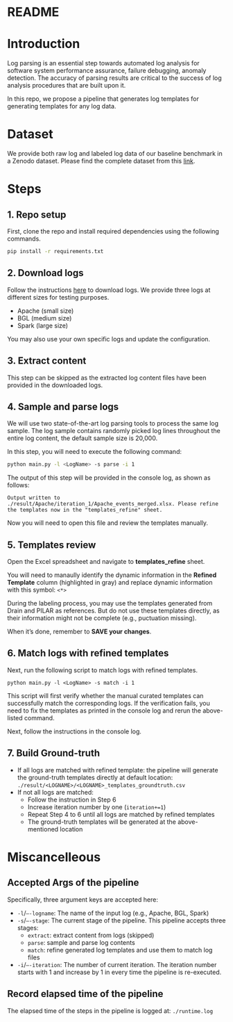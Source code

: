 # README

# Introduction

Log parsing is an essential step towards automated log analysis for software system performance assurance, failure debugging, anomaly detection. The accuracy of parsing results are critical to the success of log analysis procedures that are built upon it. 

In this repo, we propose a pipeline that generates log templates for generating templates for any log data.

# Dataset
We provide both raw log and labeled log data of our baseline benchmark in a Zenodo dataset. 
Please find the complete dataset from this [link](https://zenodo.org/records/13756047).


# Steps

## 1. Repo setup

First, clone the repo and install required dependencies using the following commands.

```bash
pip install -r requirements.txt
```

## 2. Download logs

Follow the instructions [here](logs/README.md) to download logs. We provide three logs at different sizes for testing purposes. 

- Apache (small size)
- BGL (medium size)
- Spark (large size)

You may also use your own specific logs and update the configuration.

## 3. Extract content

This step can be skipped as the extracted log content files have been provided in the downloaded logs.

## 4. Sample and parse logs

We will use two state-of-the-art log parsing tools to process the same log sample. The log sample contains randomly picked log lines throughout the entire log content, the default sample size is 20,000.

In this step, you will need to execute the following command:

```bash
python main.py -l <LogName> -s parse -i 1
```

The output of this step will be provided in the console log, as shown as follows:

```
Output written to ./result/Apache/iteration_1/Apache_events_merged.xlsx. Please refine the templates now in the "templates_refine" sheet.
```

Now you will need to open this file and review the templates manually.

## 5. Templates review

Open the Excel spreadsheet and navigate to **templates_refine** sheet.

You will need to manaully identify the dynamic information in the **Refined Template** column (highlighted in gray) and replace dynamic information with this symbol: `<*>`

During the labeling process, you may use the templates generated from Drain and PILAR as references. But do not use these templates directly, as their information might not be complete (e.g., puctuation missing).

When it’s done, remember to **SAVE your changes**.


## 6. Match logs with refined templates

Next, run the following script to match logs with refined templates.

```
python main.py -l <LogName> -s match -i 1
```


This script will first verify whether the manual curated templates can successfully match the corresponding logs. 
If the verification fails, you need to fix the templates as printed in the console log and rerun the above-listed command.


Next, follow the instructions in the console log.

## 7. Build Ground-truth

- If all logs are matched with refined template: the pipeline will generate the ground-truth templates directly at default location: `./result/<LOGNAME>/<LOGNAME>_templates_groundtruth.csv`
- If not all logs are matched:
    - Follow the instruction in Step 6
    - Increase iteration number by one (`iteration+=1`)
    - Repeat Step 4 to 6 until all logs are matched by refined templates
    - The ground-truth templates will be generated at the above-mentioned location

# Miscancelleous

## Accepted Args of the pipeline

Specifically, three argument keys are accepted here:

- `-l`/`—-logname`: The name of the input log (e.g., Apache, BGL, Spark)
- `-s`/`—-stage`: The current stage of the pipeline. This pipeline accepts three stages:
    - `extract`: extract content from logs (skipped)
    - `parse`: sample and parse log contents
    - `match`: refine generated log templates and use them to match log files
- `-i`/`—-iteration`: The number of current iteration. The iteration number starts with 1 and increase by 1 in every time the pipeline is re-executed.

## Record elapsed time of the pipeline

The elapsed time of the steps in the pipeline is logged at: `./runtime.log`
